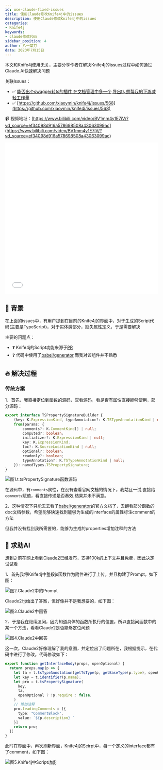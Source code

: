 ```yaml
---
id: use-claude-fixed-issues
title: 使用Claude修改Knife4j中的issues
description: 使用Claude修改Knife4j中的issues
categories:
- Knife4j
keywords:
- claude修改代码
sidebar_position: 4
author: 八一菜刀
data: 2023年7月15日
---
```


本文和Knife4j使用无关，主要分享作者在解决Knife4j的issues过程中如何通过Claude.Ai快速解决问题

关联Issues：
- ✅ [能否出个swagger转ts的插件,在文档管理中多一个,导出ts,想帮我的下游减轻工作量](https://gitee.com/xiaoym/knife4j/issues/I6T78E)
- ✅ [https://github.com/xiaoymin/knife4j/issues/568](https://github.com/xiaoymin/knife4j/issues/568)


📹 视频地址：[https://www.bilibili.com/video/BV1mm4y1E7iV/?vd_source=ef34098d916a578698508a43063099ac](https://www.bilibili.com/video/BV1mm4y1E7iV/?vd_source=ef34098d916a578698508a43063099ac)
<iframe src="//player.bilibili.com/player.html?aid=700889944&bvid=BV19h4y1j7y9&cid=1197294840&page=1&high_quality=1&danmaku=0" allowfullscreen="allowfullscreen" width="100%" height="500" scrolling="no" frameborder="0" sandbox="allow-top-navigation allow-same-origin allow-forms allow-scripts"></iframe>


## 🌋 背景

在上面的issues中，有用户提到在目前的Knife4j的界面中，对于生成的Script代码(主要是TypeScript)，对于实体类部分，缺失属性定义，于是需要解决

主要的问题点：

- ❓ Knife4j的Script功能来源于[PR](https://github.com/xiaoymin/knife4j/pull/489)
- ❓ 代码中使用了[babel/generator](https://babel.dev/docs/babel-generator),而我对该组件并不熟悉


## 🔥 解决过程

### 传统方案

1、首先，我直接定位到函数的源码，查看源码，看是否有属性直接能够使用，部分源码：

```typescript
export interface TSPropertySignatureBuilder {
    (key: K.ExpressionKind, typeAnnotation?: K.TSTypeAnnotationKind | null, optional?: boolean): namedTypes.TSPropertySignature;
    from(params: {
        comments?: K.CommentKind[] | null;
        computed?: boolean;
        initializer?: K.ExpressionKind | null;
        key: K.ExpressionKind;
        loc?: K.SourceLocationKind | null;
        optional?: boolean;
        readonly?: boolean;
        typeAnnotation?: K.TSTypeAnnotationKind | null;
    }): namedTypes.TSPropertySignature;
}

```

![图1.t.tsPropertySignature函数源码](/images/blog/use-claude-fixed-issues/source-property.jpg)


在源码中，有`comments`属性，在没有查看官网文档的情况下，我姑且一试,直接给`comments`赋值，看直接传递是否奏效,结果并未不满意。



2、这种情况下只能去去看了[babel/generator](https://babel.dev/docs/babel-generator)的官方文档了，去翻看部分函数的doc文档参数，希望能够快速找到能够为生成的interface的属性标注comment的方法


但我并没有找到我所需要的，能够为生成的properties增加注释的方法


## 💯 求助AI

想到之前在网上看到[Claude2](https://claude.ai/)已经发布，支持100k的上下文并且免费，因此决定试试看

1、首先我将Knife4j中整段js函数作为附件进行了上传，并且构建了Prompt，如下图：

![图2.Claude2中的Prompt](/images/blog/use-claude-fixed-issues/js-fun.jpg)

Claude2也给出了答案，但好像并不是我想要的，如下图：

![图3.Claude2中回答](/images/blog/use-claude-fixed-issues/Claude-a1.png)


2、于是我在继续追问，因为知道具体的函数所执行的位置，所以直接问函数中的某一个方法，看看Claude2是否能够定位问题

![图4.Claude2中回答](/images/blog/use-claude-fixed-issues/Claude-a2.png)

这一次，Claude2好像理解了我的意图，并定位出了问题所在，我根据提示，在代码中进行了修改，代码修改如下：

```typescript
export function getInterfaceBody(props, openOptional) {
  return props.map(p => {
    let ta = t.tsTypeAnnotation(getTsType(p, getBaseType(p.type), openOptional), p.description);
    let key = t.identifier(p.name);
    let pro = t.tsPropertySignature(
      key,
      ta,
      openOptional ? !p.require : false,
    )
    // 增加注释
    pro.leadingComments = [{
      type: "CommentBlock",
      value: `${p.description} `
    }]
    return pro;
  })
}

```


此时在界面中，再次刷新界面，Knife4j的Scirpt中，每一个定义的interface都有了comment，如下图：

![图5.Knife4j中Script功能](/images/blog/use-claude-fixed-issues/show.jpg)